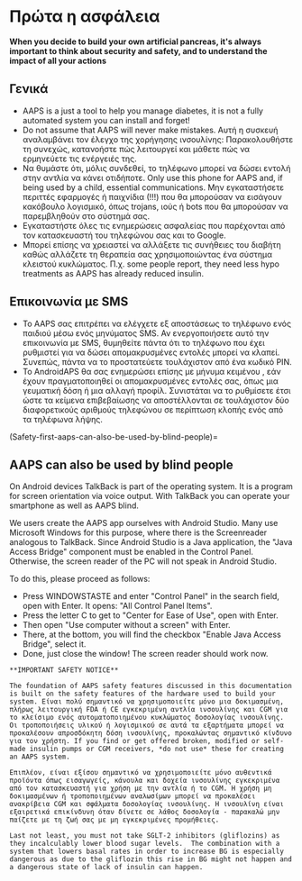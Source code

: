 # Πρώτα η ασφάλεια

**When you decide to build your own artificial pancreas, it's always important to think about security and safety, and to understand the impact of all your actions**

## Γενικά

- AAPS is a just a tool to help you manage diabetes, it is not a fully automated system you can install and forget!
- Do not assume that AAPS will never make mistakes. Αυτή η συσκευή αναλαμβάνει τον έλεγχο της χορήγησης ινσουλίνης: Παρακολουθήστε τη συνεχώς, κατανοήστε πώς λειτουργεί και μάθετε πώς να ερμηνεύετε τις ενέργειές της.
- Να θυμάστε ότι, μόλις συνδεθεί, το τηλέφωνο μπορεί να δώσει εντολή στην αντλία να κάνει οτιδήποτε. Only use this phone for AAPS and, if being used by a child, essential communications. Μην εγκαταστήσετε περιττές εφαρμογές ή παιχνίδια (!!!) που θα μπορούσαν να εισάγουν κακόβουλο λογισμικό, όπως trojans, ιούς ή bots που θα μπορούσαν να παρεμβληθούν στο σύστημά σας.
- Εγκαταστήστε όλες τις ενημερώσεις ασφαλείας που παρέχονται από τον κατασκευαστή του τηλεφώνου σας και το Google.
- Μπορεί επίσης να χρειαστεί να αλλάξετε τις συνήθειες του διαβήτη καθώς αλλάζετε τη θεραπεία σας χρησιμοποιώντας ένα σύστημα κλειστού κυκλώματος. Π.χ. some people report, they need less hypo treatments as AAPS has already reduced insulin.

## Επικοινωνία με SMS

- Το AAPS σας επιτρέπει να ελέγχετε εξ αποστάσεως το τηλέφωνο ενός παιδιού μέσω ενός μηνύματος SMS. Αν ενεργοποιήσετε αυτό την επικοινωνία με SMS, θυμηθείτε πάντα ότι το τηλέφωνο που έχει ρυθμιστεί για να δώσει απομακρυσμένες εντολές μπορεί να κλαπεί. Συνεπώς, πάντα να το προστατεύετε τουλάχιστον από ένα κωδικό PIN.
- Το AndroidAPS θα σας ενημερώσει επίσης με μήνυμα κειμένου , εάν έχουν πραγματοποιηθεί οι απομακρυσμένες εντολές σας, όπως μια γευματική δόση ή μια αλλαγή προφίλ. Συνιστάται να το ρυθμίσετε έτσι ώστε τα κείμενα επιβεβαίωσης να αποστέλλονται σε τουλάχιστον δύο διαφορετικούς αριθμούς τηλεφώνου σε περίπτωση κλοπής ενός από τα τηλέφωνα λήψης.

(Safety-first-aaps-can-also-be-used-by-blind-people)=
## AAPS can also be used by blind people

On Android devices TalkBack is part of the operating system. It is a program for screen orientation via voice output. With TalkBack you can operate your smartphone as well as AAPS blind.

We users create the AAPS app ourselves with Android Studio. Many use Microsoft Windows for this purpose, where there is the Screenreader analogous to TalkBack. Since Android Studio is a Java application, the "Java Access Bridge" component must be enabled in the Control Panel. Otherwise, the screen reader of the PC will not speak in Android Studio.

To do this, please proceed as follows:

- Press WINDOWSTASTE and enter "Control Panel" in the search field, open with Enter. It opens: "All Control Panel Items".
- Press the letter C to get to "Center for Ease of Use", open with Enter.
- Then open "Use computer without a screen" with Enter.
- There, at the bottom, you will find the checkbox "Enable Java Access Bridge", select it.
- Done, just close the window! The screen reader should work now.

```{note}
**IMPORTANT SAFETY NOTICE**

The foundation of AAPS safety features discussed in this documentation is built on the safety features of the hardware used to build your system. Είναι πολύ σημαντικό να χρησιμοποιείτε μόνο μια δοκιμασμένη, πλήρως λειτουργική FDA ή CE εγκεκριμένη αντλία ινσουλίνης και CGM για το κλείσιμο ενός αυτοματοποιημένου κυκλώματος δοσολογίας ινσουλίνης. Οι τροποποιήσεις υλικού ή λογισμικού σε αυτά τα εξαρτήματα μπορεί να προκαλέσουν απροσδόκητη δόση ινσουλίνης, προκαλώντας σημαντικό κίνδυνο για τον χρήστη. If you find or get offered broken, modified or self-made insulin pumps or CGM receivers, *do not use* these for creating an AAPS system.

Επιπλέον, είναι εξίσου σημαντικό να χρησιμοποιείτε μόνο αυθεντικά προϊόντα όπως εισαγωγείς, κάνουλα και δοχεία ινσουλίνης εγκεκριμένα από τον κατασκευαστή για χρήση με την αντλία ή το CGM. Η χρήση μη δοκιμασμένων ή τροποποιημένων αναλωσίμων μπορεί να προκαλέσει ανακρίβεια CGM και σφάλματα δοσολογίας ινσουλίνης. Η ινσουλίνη είναι εξαιρετικά επικίνδυνη όταν δίνετε σε λάθος δοσολογία - παρακαλώ μην παίζετε με τη ζωή σας με μη εγκεκριμένες προμήθειες.

Last not least, you must not take SGLT-2 inhibitors (gliflozins) as they incalculably lower blood sugar levels.  The combination with a system that lowers basal rates in order to increase BG is especially dangerous as due to the gliflozin this rise in BG might not happen and a dangerous state of lack of insulin can happen.
```

